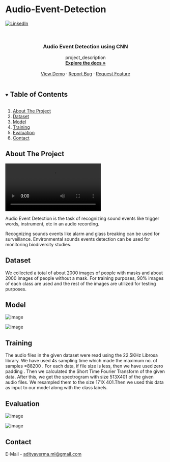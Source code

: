 # Audio-Event-Detection

[![LinkedIn][linkedin-shield]][linkedin-url]

<!-- PROJECT LOGO -->
<br />
<p align="center">
    <h3 align="center">Audio Event Detection using CNN</h3>
    <p align="center">
    project_description
    <br />
    <a href="https://github.com/adityavermaAI/Audio-Event-Detection"><strong>Explore the docs »</strong></a>
    <br />
    <br />
    <a href="https://github.com/adityavermaAI/Audio-Event-Detection">View Demo</a>
    ·
    <a href="https://github.com/adityavermaAI/Audio-Event-Detection/issues">Report Bug</a>
    ·
    <a href="https://github.com/adityavermaAI/Audio-Event-Detection/issues">Request Feature</a>
  </p>
</p>


<details open="open">
  <summary><h2 style="display: inline-block">Table of Contents</h2></summary>
  <ol>
    <li><a href="#about-the-project">About The Project<a></li>
    <li><a href="#Dataset">Dataset</a></li>
    <li><a href="#Model">Model</a></li>
    <li><a href="#Training">Training</a></li>
    <li><a href="#Evaluation">Evaluation</a></li>
    <li><a href="#contact">Contact</a></li>
  </ol>
</details>

## About The Project

![Demo Video](https://user-images.githubusercontent.com/72017583/114190743-45682100-9969-11eb-9a14-fea8cd43f803.mp4
)

Audio Event Detection is the task of recognizing sound events like trigger words, instrument, etc in an audio recording.

Recognizing sounds events like alarm and glass breaking can be used for surveillance. Environmental sounds events detection can be used for monitoring biodiversity studies.

## Dataset

We collected a total of about 2000 images of people with masks and about 2000 images of people without a mask. For training purposes, 90% images of each class are used and the rest of the images are utilized for testing purposes.

## Model

![image](https://user-images.githubusercontent.com/72017583/114193589-4ea6bd00-996c-11eb-91e5-5ee016285a5e.png)

![image](https://user-images.githubusercontent.com/72017583/114194765-6e8ab080-996d-11eb-84bb-700caacddccb.png)

## Training

The audio files in the given dataset were read using the 22.5KHz Librosa library. We have used 4s sampling time which made the maximum no.  of samples =88200 . For each data, if file size is less, then we have used zero padding . Then we calculated the Short Time Fourier Transform of the given data. After this, we get the spectrogram with size 513X401 of the given audio files. We resampled them to the size 171X 401.Then we used this data as input to our model along with the class labels.



## Evaluation

![image](https://user-images.githubusercontent.com/72017583/114197120-a98de380-996f-11eb-9d9a-24cd60fedf59.png)

![image](https://user-images.githubusercontent.com/72017583/114197429-f5d92380-996f-11eb-94cc-74443dbb09e7.png)


## Contact

E-Mail - adityaverma.ml@gmail.com

[linkedin-shield]: https://img.shields.io/badge/-LinkedIn-black.svg?style=for-the-badge&logo=linkedin&colorB=555
[linkedin-url]: https://linkedin.com/in/adityavermaai
